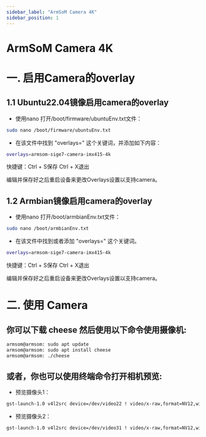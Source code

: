 ```yaml
---
sidebar_label: "ArmSoM Camera 4K"
sidebar_position: 1
---
```

#  ArmSoM Camera 4K


# 一. 启用Camera的overlay

## 1.1 Ubuntu22.04镜像启用camera的overlay
- 使用nano 打开/boot/firmware/ubuntuEnv.txt文件：

```bash
sudo nano /boot/firmware/ubuntuEnv.txt
```

- 在该文件中找到 "overlays=" 这个关键词，并添加如下内容：

```bash
overlays=armsom-sige7-camera-imx415-4k
```
快捷键：Ctrl + S保存    Ctrl + X退出

编辑并保存好之后重启设备来更改Overlays设置以支持camera。

## 1.2 Armbian镜像启用camera的overlay

- 使用nano 打开/boot/armbianEnv.txt文件：

```bash
sudo nano /boot/armbianEnv.txt
```

- 在该文件中找到或者添加 "overlays=" 这个关键词。


```bash
overlays=armsom-sige7-camera-imx415-4k
```
快捷键：Ctrl + S保存    Ctrl + X退出

编辑并保存好之后重启设备来更改Overlays设置以支持camera。

# 二. 使用 Camera
## 你可以下载 cheese 然后使用以下命令使用摄像机:

```bash
armsom@armsom: sudo apt update
armsom@armsom: sudo apt install cheese
armsom@armsom: ./cheese
```
## 或者，你也可以使用终端命令打开相机预览:
- 预览摄像头1：
```bash
gst-launch-1.0 v4l2src device=/dev/video22 ! video/x-raw,format=NV12,width=3840,height=2160,framerate=30/1 ! videoconvert ! autovideosink
```
- 预览摄像头2：
```bash
gst-launch-1.0 v4l2src device=/dev/video31 ! video/x-raw,format=NV12,width=3840,height=2160,framerate=30/1 ! videoconvert ! autovideosink
```